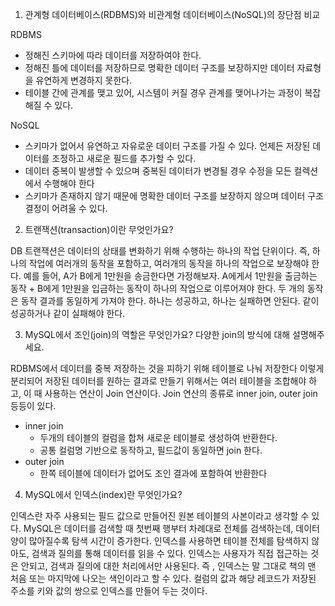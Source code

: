 1. 관계형 데이터베이스(RDBMS)와 비관계형 데이터베이스(NoSQL)의 장단점 비교

RDBMS
- 정해진 스키마에 따라 데이터를 저장하여야 한다.
- 정해진 틀에 데이터를 저장하므로 명확한 데이터 구조를 보장하지만 데이터 자료형을 유연하게 변경하지 못한다.
- 테이블 간에 관계를 맺고 있어, 시스템이 커질 경우 관계를 맺어나가는 과정이 복잡해질 수 있다.

NoSQL
- 스키마가 없어서 유연하고 자유로운 데이터 구조를 가질 수  있다. 언제든 저장된 데이터를 조정하고 새로운 필드를 추가할 수 있다.
- 데이터 중복이 발생할 수 있으며 중복된 데이터가 변경될 경우 수정을 모든 컬렉션에서 수행해야 한다
- 스키마가 존재하지 않기 때문에 명확한 데이터 구조를 보장하지 않으며 데이터 구조 결정이 어려울 수 있다.

2. 트랜잭션(transaction)이란 무엇인가요?

DB 트랜잭션은 데이터의 상태를 변화하기 위해 수행하는 하나의 작업 단위이다.
즉, 하나의 작업에 여러개의 동작을 포함하고, 여러개의 동작을 하나의 작업으로 보장해야 한다.
예를 들어, A가 B에게 1만원을 송금한다면 가정해보자.
A에게서 1만원을 출금하는 동작 + B에게 1만원을 입금하는 동작이 하나의 작업으로 이루어져야 한다.
두 개의 동작은 동작 결과를 동일하게 가져야 한다. 하나는 성공하고, 하나는 실패하면 안된다. 같이 성공하거나 같이 실패해야 한다.

3. MySQL에서 조인(join)의 역할은 무엇인가요? 다양한 join의 방식에 대해 설명해주세요.

RDBMS에서 데이터를 중복 저장하는 것을 피하기 위해 테이블로 나눠 저장한다
이렇게 분리되어 저장된 데이터를 원하는 결과로 만들기 위해서는 여러 테이블을 조합해야 하고, 이 때 사용하는 연산이 Join 연산이다.
Join 연산의 종류로 inner join, outer join 등등이 있다.

- inner join
    - 두개의 테이블의 컬럼을 합쳐 새로운 테이블로 생성하여 반환한다.
    - 공통 컬럼명 기반으로 동작하고, 필드값이 동일하면 join 한다.
- outer join
    - 한쪽 테이블에 데이터가 없어도 조인 결과에 포함하여 반환한다

4. MySQL에서 인덱스(index)란 무엇인가요?

인덱스란 자주 사용되는 필드 값으로 만들어진 원본 테이블의 사본이라고 생각할 수 있다.
MySQL은 데이터를 검색할 때 첫번째 행부터 차례대로 전체를 검색하는데, 데이터 양이 많아질수록 탐색 시간이 증가한다.
인덱스를 사용하면 테이블 전체를 탐색하지 않아도, 검색과 질의를 통해 데이터를 읽을 수 있다.
인덱스는 사용자가 직접 접근하는 것은 안되고, 검색과 질의에 대한 처리에서만 사용된다.
즉 , 인덱스는 말 그대로 책의 맨 처음 또는 마지막에 나오는 색인이라고 할 수 있다.
컬럼의 값과 해당 레코드가 저장된 주소를 키와 값의 쌍으로 인덱스를 만들어 두는 것이다.
